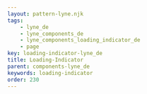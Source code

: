 ```yaml
---
layout: pattern-lyne.njk
tags: 
    - lyne_de
    - lyne_components_de
    - lyne_components_loading_indicator_de
    - page
key: loading-indicator-lyne_de
title: Loading-Indicator
parent: components-lyne_de
keywords: loading-indicator
order: 230
---
```


